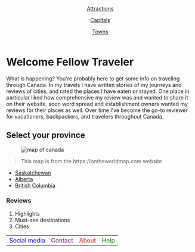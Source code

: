 <!doctype html>
<html lang="en">
<head>
    <title> Best Travelogue Ever </title>
        <meta charset="utf-8">
        <meta name="viewport" content="width-device-width">
</head>
<body>
	<header>
		<nav>
	    <p><a href="#attraction.html">Attractions</a></p>
		<p><a href="#capital.html">Capitals</a></p>
	    <p><a href="#town.html">Towns</a></p><!--These are intended for linked pages but typing letters causes crashes for some stupid reason and lost that progress-->
		</nav>
	<section id="attraction"></section>
    <section id="capital"></section>
    <section id="town"></section>
	</header>
	<h1>Welcome Fellow Traveler</h1>
		<p>What is happening? You're probably here to get some info on traveling through Canada. In my travels I have written stories of my journeys and reviews of cities, and rated the places I have eaten or stayed. One place in particular liked how comprehensive my review was and wanted to share it on their website, soon word spread and establishment owners wanted my reviews for their places as well. Over time I've become the go-to reviewer for vacationers, backpackers, and travelers throughout Canada. </p>
<div>
    <h2>Select your province</h2>
		<figure class="gallery-item">
  		<img src="3rnm318j.png" alt="map of canada">
		</figure>
<blockquote cite="https://ontheworldmap.com/canada/map-of-western-canada.html">This map is from the https://ontheworldmap.com website</blockquote><!-- I think i need a css style sheet for this -->
</div>
<div>
    <ul>
        <li><a href="#Saskatchewan">Saskatchewan</a></li>
        <li><a href="#Alberta">Alberta</a></li>
        <li><a href="#British Columbia">British Columbia</a></li>
   </ul>
    <section id="Saskatchewan"> </section> 
    <section id="Alberta"></section>
    <section id="British Columbia"></section>
</div>
<div>
    <h3>Reviews</h3>
    <ol>
        <li>Highlights</li>
        <li>Must-see destinations</li>
        <li>Cities</li><!-- these were going to be in the links of each province so I am displaying them here for now-->
    </ol>
</div>
<footer>    
    <table>
    <tr>
    	<td><span style="color:blue;">Social media</span></td>
		<td><span style="color: purple;">Contact</span></td>
   		<td><span style="color:red;">About</span></td>
   		<td><span style="color:green;">Help</span></td>
    </tr>
    </table>
</footer><!-- the footer will contain links in various colors -->
</body>
</html>

